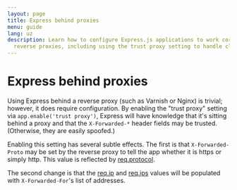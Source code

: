 ```yaml
---
layout: page
title: Express behind proxies
menu: guide
lang: uz
description: Learn how to configure Express.js applications to work correctly behind
  reverse proxies, including using the trust proxy setting to handle client IP addresses.
---
```


# Express behind proxies

Using Express behind a reverse proxy (such as Varnish or Nginx)
is trivial; however, it does require configuration. By enabling the
"trust proxy" setting via `app.enable('trust proxy')`, Express
will have knowledge that it's sitting behind a proxy and that the
`X-Forwarded-*` header fields may be trusted. (Otherwise,
they are easily spoofed.)

Enabling this setting has several subtle effects. The first is
that `X-Forwarded-Proto` may be set by the reverse proxy to
tell the app whether it is https or simply http. This value is reflected
by [req.protocol](/api.html#req.protocol).

The second change is that the [req.ip](/api.html#req.ip)
and [req.ips](/api.html#req.ips) values will be populated with
`X-Forwarded-For`'s list of addresses.
